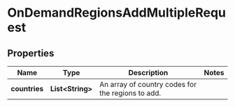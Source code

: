 

# OnDemandRegionsAddMultipleRequest


## Properties

| Name | Type | Description | Notes |
|------------ | ------------- | ------------- | -------------|
|**countries** | **List&lt;String&gt;** | An array of country codes for the regions to add. |  |



